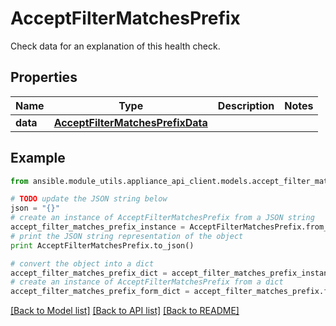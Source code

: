 # AcceptFilterMatchesPrefix

Check data for an explanation of this health check. 

## Properties
Name | Type | Description | Notes
------------ | ------------- | ------------- | -------------
**data** | [**AcceptFilterMatchesPrefixData**](AcceptFilterMatchesPrefixData.md) |  | 

## Example

```python
from ansible.module_utils.appliance_api_client.models.accept_filter_matches_prefix import AcceptFilterMatchesPrefix

# TODO update the JSON string below
json = "{}"
# create an instance of AcceptFilterMatchesPrefix from a JSON string
accept_filter_matches_prefix_instance = AcceptFilterMatchesPrefix.from_json(json)
# print the JSON string representation of the object
print AcceptFilterMatchesPrefix.to_json()

# convert the object into a dict
accept_filter_matches_prefix_dict = accept_filter_matches_prefix_instance.to_dict()
# create an instance of AcceptFilterMatchesPrefix from a dict
accept_filter_matches_prefix_form_dict = accept_filter_matches_prefix.from_dict(accept_filter_matches_prefix_dict)
```
[[Back to Model list]](../README.md#documentation-for-models) [[Back to API list]](../README.md#documentation-for-api-endpoints) [[Back to README]](../README.md)


